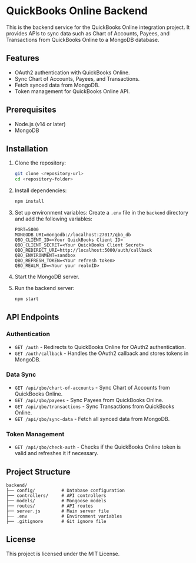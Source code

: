 # QuickBooks Online Backend

This is the backend service for the QuickBooks Online integration project. It provides APIs to sync data such as Chart of Accounts, Payees, and Transactions from QuickBooks Online to a MongoDB database.

## Features

- OAuth2 authentication with QuickBooks Online.
- Sync Chart of Accounts, Payees, and Transactions.
- Fetch synced data from MongoDB.
- Token management for QuickBooks Online API.

## Prerequisites

- Node.js (v14 or later)
- MongoDB

## Installation

1. Clone the repository:
   ```bash
   git clone <repository-url>
   cd <repository-folder>
   ```

2. Install dependencies:
   ```bash
   npm install
   ```

3. Set up environment variables:
   Create a `.env` file in the `backend` directory and add the following variables:
   ```env
   PORT=5000
   MONGODB_URI=mongodb://localhost:27017/qbo_db
   QBO_CLIENT_ID=<Your QuickBooks Client ID>
   QBO_CLIENT_SECRET=<Your QuickBooks Client Secret>
   QBO_REDIRECT_URI=http://localhost:5000/auth/callback
   QBO_ENVIRONMENT=sandbox
   QBO_REFRESH_TOKEN=<Your refresh token>
   QBO_REALM_ID=<Your your realmID>
   ```

4. Start the MongoDB server.

5. Run the backend server:
   ```bash
   npm start
   ```

## API Endpoints

### Authentication
- `GET /auth` - Redirects to QuickBooks Online for OAuth2 authentication.
- `GET /auth/callback` - Handles the OAuth2 callback and stores tokens in MongoDB.

### Data Sync
- `GET /api/qbo/chart-of-accounts` - Sync Chart of Accounts from QuickBooks Online.
- `GET /api/qbo/payees` - Sync Payees from QuickBooks Online.
- `GET /api/qbo/transactions` - Sync Transactions from QuickBooks Online.
- `GET /api/qbo/sync-data` - Fetch all synced data from MongoDB.

### Token Management
- `GET /api/qbo/check-auth` - Checks if the QuickBooks Online token is valid and refreshes it if necessary.

## Project Structure

```
backend/
├── config/          # Database configuration
├── controllers/     # API controllers
├── models/          # Mongoose models
├── routes/          # API routes
├── server.js        # Main server file
├── .env             # Environment variables
├── .gitignore       # Git ignore file
```

## License

This project is licensed under the MIT License.